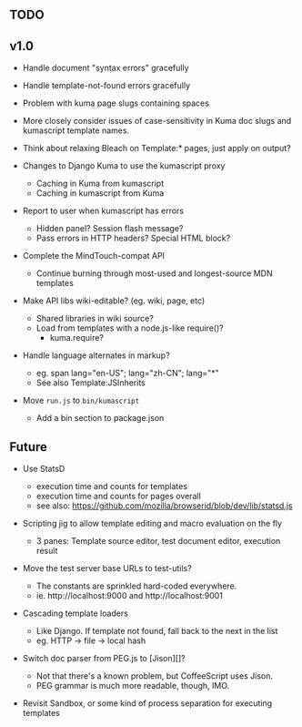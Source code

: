 TODO
----

## v1.0

* Handle document "syntax errors" gracefully

* Handle template-not-found errors gracefully

* Problem with kuma page slugs containing spaces

* More closely consider issues of case-sensitivity in Kuma doc slugs and
  kumascript template names.

* Think about relaxing Bleach on Template:* pages, just apply on output?

* Changes to Django Kuma to use the kumascript proxy
    * Caching in Kuma from kumascript
    * Caching in kumascript from Kuma

* Report to user when kumascript has errors
    * Hidden panel? Session flash message?
    * Pass errors in HTTP headers? Special HTML block?

* Complete the MindTouch-compat API
    * Continue burning through most-used and longest-source MDN templates

* Make API libs wiki-editable? (eg. wiki, page, etc)
    * Shared libraries in wiki source?
    * Load from templates with a node.js-like require()?
        * kuma.require?

* Handle language alternates in markup?
    * eg. span lang="en-US"; lang="zh-CN"; lang="*"
    * See also Template:JSInherits

* Move `run.js` to `bin/kumascript`
    * Add a bin section to package.json

## Future

* Use StatsD
    * execution time and counts for templates
    * execution time and counts for pages overall
    * see also: https://github.com/mozilla/browserid/blob/dev/lib/statsd.js

* Scripting jig to allow template editing and macro evaluation on the fly
    * 3 panes: Template source editor, test document editor, execution result

* Move the test server base URLs to test-utils?
    * The constants are sprinkled hard-coded everywhere.
    * ie. http://localhost:9000 and http://localhost:9001

* Cascading template loaders
    * Like Django. If template not found, fall back to the next in the list
    * eg. HTTP -> file -> local hash

* Switch doc parser from PEG.js to [Jison][]?
    * Not that there's a known problem, but CoffeeScript uses Jison.
    * PEG grammar is much more readable, though, IMO.

* Revisit Sandbox, or some kind of process separation for executing templates
